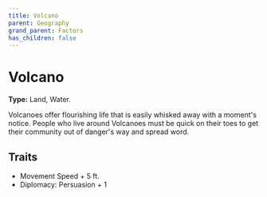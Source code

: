 ```yaml
---
title: Volcano
parent: Geography
grand_parent: Factors
has_children: false
---
```


# Volcano

**Type:** Land, Water.

Volcanoes offer flourishing life that is easily whisked away with a moment's notice. People who live around Volcanoes must be quick on their toes to get their community out of danger's way and spread word.

## Traits

* Movement Speed + 5 ft.
* Diplomacy: Persuasion + 1
